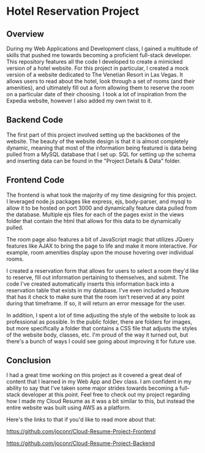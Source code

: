 # Hotel Reservation Project
## Overview
During my Web Applications and Development class, I gained a multitude of skills that pushed me towards becoming a proficient full-stack developer. This repository features all the code I developed to create a mimicked version of a hotel website. For this project in particular, I created a mock version of a website dedicated to The Venetian Resort in Las Vegas. It allows users to read about the hotel, look through a set of rooms (and their amenities), and ultimately fill out a form allowing them to reserve the room on a particular date of their choosing. I took a lot of inspiration from the Expedia website, however I also added my own twist to it. 

## Backend Code
The first part of this project involved setting up the backbones of the website. The beauty of the website design is that it is almost completely dynamic, meaning that most of the information being featured is data being pulled from a MySQL database that I set up. SQL for setting up the schema and inserting data can be found in the "Project Details & Data" folder. 

## Frontend Code
The frontend is what took the majority of my time designing for this project. I leveraged node.js packages like express, ejs, body-parser, and mysql to allow it to be hosted on port 3000 and dynamically feature data pulled from the database. Multiple ejs files for each of the pages exist in the views folder that contain the html that allows for this data to be dynamically pulled. 

The room page also features a bit of JavaScript magic that utilizes JQuery features like AJAX to bring the page to life and make it more interactive. For example, room amenities display upon the mouse hovering over individual rooms. 

I created a reservation form that allows for users to select a room they'd like to reserve, fill out information pertaining to themselves, and submit. The code I've created automatically inserts this information back into a reservation table that exists in my database. I've even included a feature that has it check to make sure that the room isn't reserved at any point during that timeframe. If so, it will return an error message for the user. 

In addition, I spent a lot of time adjusting the style of the website to look as professional as possible. In the public folder, there are folders for images, but more specifically a folder that contains a CSS file that adjusts the styles of the website body, classes, etc. I'm proud of the way it turned out, but there's a bunch of ways I could see going about improving it for future use. 

## Conclusion
I had a great time working on this project as it covered a great deal of content that I learned in my Web App and Dev class. I am confident in my ability to say that I've taken some major strides towards becoming a full-stack developer at this point. Feel free to check out my project regarding how I made my Cloud Resume as it was a bit similar to this, but instead the entire website was built using AWS as a platform. 

Here's the links to that if you'd like to read more about that:

https://github.com/joconr/Cloud-Resume-Project-Frontend

https://github.com/joconr/Cloud-Resume-Project-Backend
